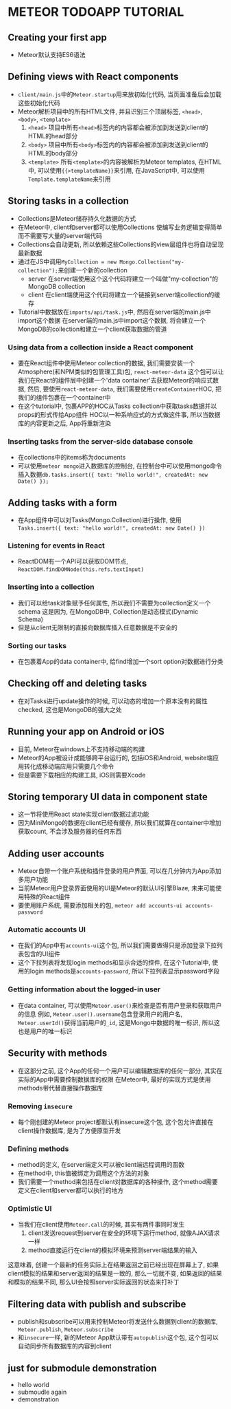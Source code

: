 # METEOR TODOAPP TUTORIAL
## Creating your first app
- Meteor默认支持ES6语法

## Defining views with React components
- `client/main.js`中的`Meteor.startup`用来放初始化代码, 当页面准备后会加载这些初始化代码
- Meteor解析项目中的所有HTML文件, 并且识别三个顶层标签, `<head>`, `<body>`, `<template>`
	1. `<head>`
项目中所有`<head>`标签内的内容都会被添加到发送到client的HTML的head部分
	2. `<body>`
项目中所有`<body>`标签内的内容都会被添加到发送到client的HTML的body部分
	3. `<template>`
所有`<template>`的内容被解析为Meteor templates, 在HTML中, 可以使用`{{>templateName}}`来引用, 在JavaScript中, 可以使用`Template.templateName`来引用

## Storing tasks in a collection
- Collections是Meteor储存持久化数据的方式
- 在Meteor中, client和server都可以使用Collections
使编写业务逻辑变得简单而不需要写大量的server端代码
- Collections会自动更新, 所以依赖这些Collections的view层组件也将自动呈现最新数据
- 通过在JS中调用`MyCollection = new Mongo.Collection("my-collection");`来创建一个新的collection
	- server
在server端使用这个这个代码将建立一个叫做"my-collection"的MongoDB collection
	- client
在client端使用这个代码将建立一个链接到server端collection的缓存
- Tutorial中数据放在`imports/api/task.js`中, 然后在server端的main.js中import这个数据
在server端的main.js中import这个数据, 将会建立一个MongoDB的collection和建立一个client获取数据的管道

### Using data from a collection inside a React component
- 要在React组件中使用Meteor collection的数据, 我们需要安装一个Atmosphere(和NPM类似的包管理工具)包, `react-meteor-data`
这个包可以让我们在React的组件层中创建一个'data container'去获取Meteor的响应式数据, 然后, 要使用`react-meteor-data`, 我们需要使用`createContainer`HOC, 把我们的组件包裹在一个container中
- 在这个tutorial中, 包裹APP的HOC从Tasks collection中获取tasks数据并以props的形式传给App组件
HOC以一种系响应式的方式做这件事, 所以当数据库的内容更新之后, App将重新渲染

### Inserting tasks from the server-side database console
- 在collections中的items称为documents
- 可以使用`meteor mongo`进入数据库的控制台, 在控制台中可以使用mongo命令插入数据`db.tasks.insert({ text: "Hello world!", createdAt: new Date() });`

## Adding tasks with a form
- 在App组件中可以对Tasks(Mongo.Collection)进行操作, 使用`Tasks.insert({ text: "hello world!", createdAt: new Date() })`

### Listening for events in React
- ReactDOM有一个API可以获取DOM节点, `ReactDOM.findDOMNode(this.refs.textInput)`

### Inserting into a collection
- 我们可以给task对象赋予任何属性, 所以我们不需要为collection定义一个schema
这是因为, 在MongoDB中, Collection是动态模式(Dynamic Schema)
- 但是从client无限制的直接向数据库插入任意数据是不安全的

### Sorting our tasks
- 在包裹着App的data container中, 给find增加一个sort option对数据进行分类

## Checking off and deleting tasks
- 在对Tasks进行update操作的时候, 可以动态的增加一个原本没有的属性checked, 这也是MongoDB的强大之处

## Running your app on Android or iOS
- 目前, Meteor在windows上不支持移动端的构建
- Meteor的App被设计成能够跨平台运行的, 包括iOS和Android, website端应用转化成移动端应用只需要几个命令
- 但是需要下载相应的构建工具, iOS则需要Xcode

## Storing temporary UI data in component state
- 这一节将使用React state实现client数据过滤功能
- 因为MiniMongo的数据在client已经有缓存, 所以我们就算在container中增加获取count, 不会涉及服务器的任何东西

## Adding user accounts
- Meteor自带一个账户系统和插件登录的用户界面, 可以在几分钟内为App添加多用户功能
- 当前Meteor用户登录界面使用的UI是Meteor的默认UI引擎Blaze, 未来可能使用特殊的React组件
- 要使用账户系统, 需要添加相关的包, `meteor add accounts-ui accounts-password` 

### Automatic accounts UI
- 在我们的App中有`accounts-ui`这个包, 所以我们需要做得只是添加登录下拉列表包含的UI组件
- 这个下拉列表将发现login methods和显示合适的控件, 在这个Tutorial中, 使用的login methods是`accounts-password`, 所以下拉列表显示password字段

### Getting information about the logged-in user
-  在data container, 可以使用`Meteor.user()`来检查是否有用户登录和获取用户的信息
例如, `Meteor.user().username`包含登录用户的用户名, `Meteor.userId()`获得当前用户的`_id`, 这是Mongo中数据的唯一标识, 所以这也是用户的唯一标识	

## Security with methods
- 在这部分之前, 这个App的任何一个用户可以编辑数据库的任何一部分, 其实在实际的App中需要控制数据库的权限
在Meteor中, 最好的实现方式是使用methods带代替直接操作数据库

### Removing `insecure`
- 每个刚创建的Meteor project都默认有insecure这个包, 这个包允许直接在client操作数据库, 是为了方便原型开发

### Defining methods
- method的定义, 在server端定义可以被client端远程调用的函数
- 在method中, this值被绑定为调用这个方法的对象
- 我们需要一个method来包括在client对数据库的各种操作, 这个method需要定义在client和server都可以执行的地方

### Optimistic UI
- 当我们在client使用`Meteor.call`的时候, 其实有两件事同时发生
	1. client发送request到server在安全的环境下运行method, 就像AJAX请求一样
	2. method直接运行在client的模拟环境来预测server端结果的输入

这意味着, 创建一个最新的任务实际上在结果返回之前已经出现在屏幕上了, 如果client模拟的结果和server返回的结果是一致的, 那么一切就不变, 如果返回的结果和模拟的结果不同, 那么UI会按照server实际返回的状态来打补丁

## Filtering data with publish and subscribe
- publish和subscribe可以用来控制Meteor将发送什么数据到client的数据库, `Meteor.publish`, `Meteor.subscribe`
- 和`insecure`一样, 新的Meteor App默认带有`autopublish`这个包, 这个包可以自动同步所有数据库的内容到client

## just for submodule demonstration
- hello world
- submoudle again
- demonstration
